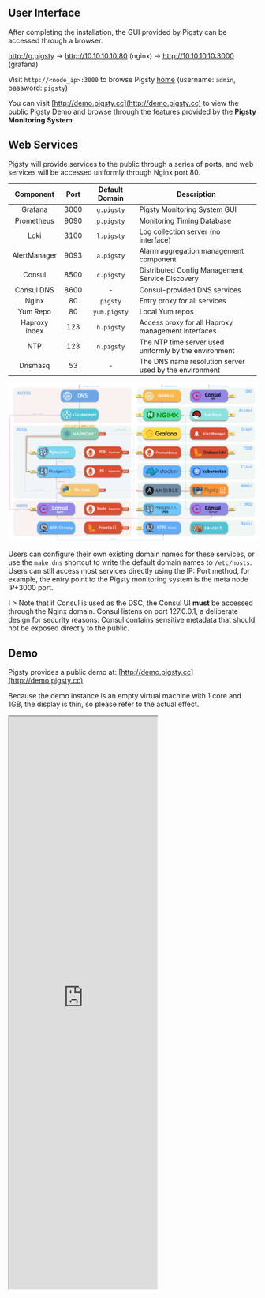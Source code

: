 ## User Interface

After completing the installation, the GUI provided by Pigsty can be accessed through a browser.

http://g.pigsty -> http://10.10.10.10:80 (nginx) -> http://10.10.10.10:3000 (grafana)

Visit `http://<node_ip>:3000` to browse Pigsty [home](http://demo.pigsty.cc/d/home) (username: `admin`, password: `pigsty`)

You can visit [http://demo.pigsty.cc](http://demo.pigsty.cc) to view the public Pigsty Demo and browse through the features provided by the **Pigsty Monitoring System**.



## Web Services

Pigsty will provide services to the public through a series of ports, and web services will be accessed uniformly through Nginx port 80.


| Component | Port | Default Domain | Description |
| :-----------: | :--: | :----------: | ------------------------------- |
| Grafana | 3000 | `g.pigsty` | Pigsty Monitoring System GUI |
| Prometheus | 9090 | `p.pigsty` | Monitoring Timing Database |
| Loki | 3100 | `l.pigsty` | Log collection server (no interface) |
| AlertManager | 9093 | `a.pigsty` | Alarm aggregation management component |
| Consul | 8500 | `c.pigsty` | Distributed Config Management, Service Discovery |
| Consul DNS | 8600 | - | Consul-provided DNS services |
| Nginx | 80 | `pigsty` | Entry proxy for all services |
| Yum Repo | 80 | `yum.pigsty` | Local Yum repos |
| Haproxy Index | 123 | `h.pigsty` | Access proxy for all Haproxy management interfaces |
| NTP | 123 | `n.pigsty` | The NTP time server used uniformly by the environment |
| Dnsmasq | 53 | - | The DNS name resolution server used by the environment |


![](_media/ARCH.gif)

Users can configure their own existing domain names for these services, or use the `make dns` shortcut to write the default domain names to `/etc/hosts`.
Users can still access most services directly using the IP: Port method, for example, the entry point to the Pigsty monitoring system is the meta node IP+3000 port.

! > Note that if Consul is used as the DSC, the Consul UI **must** be accessed through the Nginx domain. Consul listens on port 127.0.0.1, a deliberate design for security reasons: Consul contains sensitive metadata that should not be exposed directly to the public.

## Demo

Pigsty provides a public demo at: [http://demo.pigsty.cc](http://demo.pigsty.cc)

Because the demo instance is an empty virtual machine with 1 core and 1GB, the display is thin, so please refer to the actual effect.


<iframe style="height:1160px" src="http://demo.pigsty.cc/d/home"></iframe>

